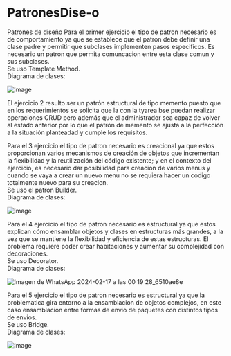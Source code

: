 # PatronesDise-o
Patrones de diseño
Para el primer ejercicio el tipo de patron necesario es de comportamiento ya que se establece que el patron debe definir una clase padre y permitir que subclases implementen pasos especificos. Es necesario un patron que permita comuncacion entre esta clase comun y sus subclases.  
Se uso Template Method.  
Diagrama de clases:  

![image](https://github.com/Camilotavi/PatronesDise-o/assets/124814705/d2d56878-8e8f-4b80-9d80-362103d89d09)

El ejercicio 2 resulto ser un patrón estructural de tipo memento puesto que en los requerimientos se solicita que la con la tyarea bse puedan realizar operaciones CRUD pero además que el administrador sea capaz de volver al estado anterior por lo que el patrón de memento se ajusta a la perfección a la situación planteadad y cumple los requisitos.



Para el 3 ejercicio el tipo de patron necesario es creacional ya que estos proporcionan varios mecanismos de creación de objetos que incrementan la flexibilidad y la reutilización del código existente; y en el contexto del ejercicio, es necesario dar posibilidad para creacion de varios menus y cuando se vaya a crear un nuevo menu no se requiera hacer un codigo totalmente nuevo para su creacion.  
Se uso el patron Builder.  
Diagrama de clases:  

![image](https://github.com/Camilotavi/PatronesDise-o/assets/124814705/7489353d-3a6a-4939-8e52-233230ebbcf0)



Para el 4 ejercicio el tipo de patron necesario es estructural ya que estos explican cómo ensamblar objetos y clases en estructuras más grandes, a la vez que se mantiene la flexibilidad y eficiencia de estas estructuras. El problema requiere poder crear habitaciones y aumentar su complejidad con decoraciones.  
Se uso Decorator.  
Diagrama de clases:  

![Imagen de WhatsApp 2024-02-17 a las 00 19 28_6510ae8e](https://github.com/Camilotavi/PatronesDise-o/assets/124814705/054e6e71-bd3c-49d6-9f58-cc82f9569c48)


Para el 5 ejercicio el tipo de patron necesario es estructural ya que la problematica gira entorno a la ensamblacion de objetos complejos, en este caso ensamblacion entre formas de envio de paquetes con distintos tipos de envios.  
Se uso Bridge.  
Diagrama de clases:  

![image](https://github.com/Camilotavi/PatronesDise-o/assets/124814705/85973478-04f8-4bd4-86e9-5ca351989ac3)





